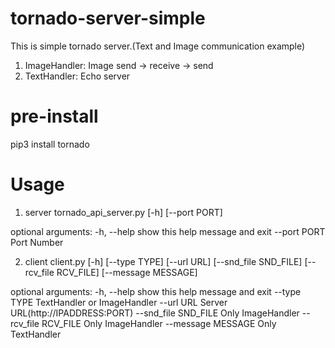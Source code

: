# tornado-server-simple
This is simple tornado server.(Text and Image communication example)
 1. ImageHandler: Image send -> receive -> send 
 2. TextHandler: Echo server

# pre-install
pip3 install tornado

# Usage
 1. server
tornado_api_server.py [-h] [--port PORT]

optional arguments:
  -h, --help   show this help message and exit
  --port PORT  Port Number

 2. client
client.py [-h] [--type TYPE] [--url URL] [--snd_file SND_FILE]
                 [--rcv_file RCV_FILE] [--message MESSAGE]

optional arguments:
  -h, --help           show this help message and exit
  --type TYPE          TextHandler or ImageHandler
  --url URL            Server URL(http://IPADDRESS:PORT)
  --snd_file SND_FILE  Only ImageHandler
  --rcv_file RCV_FILE  Only ImageHandler
  --message MESSAGE    Only TextHandler

